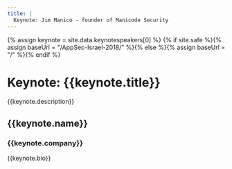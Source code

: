 ```yaml
---
title: |
  Keynote: Jim Manico - founder of Manicode Security
---
```

{% assign keynote = site.data.keynotespeakers[0] %}
{% if site.safe %}{% assign baseUrl = "/AppSec-Israel-2018/" %}{% else %}{% assign baseUrl = "/" %}{% endif %}

# Keynote: {{keynote.title}}

{{keynote.description}}

<aside class="keynote">
	<div class="image" style="background-image: url({{baseUrl}}assets/images/keynotes/{{keynote.image}});{{keynote.style}}; background-position: center top;"></div>
	<div>
		<h2>{{keynote.name}}</h2>
		<h3>{{keynote.company}}</h3>
		<p>{{keynote.bio}}</p>
	</div>
</aside>
